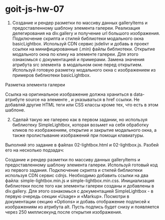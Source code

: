# goit-js-hw-07

1. Создание и рендер разметки по массиву данных galleryItems и предоставленному шаблону элемента
галереи. Реализация делегирования на div.gallery и получение url большого изображения. Подключение
скрипта и стилей библиотеки модального окна basicLightbox. Используй CDN сервис jsdelivr и добавь в
проект ссылки на минифицированные (.min) файлы библиотеки. Открытие модального окна по клику на
элементе галереи. Для этого ознакомься с документацией и примерами. Замена значения атрибута src
элемента <img> в модальном окне перед открытием. Используй готовую разметку модального окна с
изображением из примеров библиотеки basicLightbox.

Разметка элемента галереи

Ссылка на оригинальное изображение должна храниться в data-атрибуте source на элементе <img>, и
указываться в href ссылки. Не добавляй другие HTML теги или CSS классы кроме тех, что есть в этом
шаблоне.

<!-- <div class="gallery__item">
  <a class="gallery__link" href="large-image.jpg">
    <img
      class="gallery__image"
      src="small-image.jpg"
      data-source="large-image.jpg"
      alt="Image description"
    />
  </a>
</div> -->



2. Сделай такую же галерею как в первом задании, но используя библиотеку SimpleLightbox, которая возьмет на себя обработку кликов по изображениям, открытие и закрытие модального окна, а также пролистывание изображений при помощи клавиатуры.

<!-- Необходимо немного изменить разметку карточки галереи, используй этот шаблон.

<a class="gallery__item" href="large-image.jpg">
  <img class="gallery__image" src="small-image.jpg" alt="Image description" />
</a> -->

Выполняй это задание в файлах 02-lightbox.html и 02-lightbox.js. Разбей его на несколько подзадач:

Создание и рендер разметки по массиву данных galleryItems и предоставленному шаблону элемента галереи. Используй готовый код из первого задания.
Подключение скрипта и стилей библиотеки используя CDN сервис cdnjs. Необходимо добавить ссылки на два файла: simple-lightbox.min.js и simple-lightbox.min.css.
Инициализация библиотеки после того как элементы галереи созданы и добавлены в div.gallery. Для этого ознакомься с документацией SimpleLightbox - в первую очередь секции «Usage» и «Markup».
Посмотри в документации секцию «Options» и добавь отображение подписей к изображениям из атрибута alt. Пусть подпись будет снизу и появляется через 250 миллисекунд после открытия изображения.
